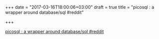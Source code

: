 +++
date = "2017-03-16T18:00:06+03:00"
draft = true
title = "picosql : a wrapper around database/sql  #reddit"

+++

<p><a href="https://t.co/CixMaxr9hu">picosql : a wrapper around database/sql  #reddit</a></p>
